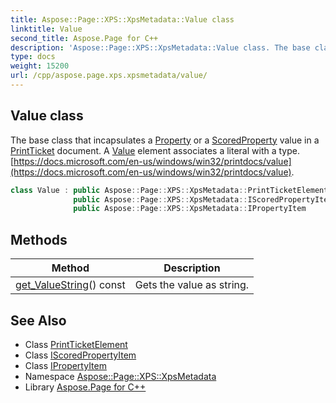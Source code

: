 ```yaml
---
title: Aspose::Page::XPS::XpsMetadata::Value class
linktitle: Value
second_title: Aspose.Page for C++
description: 'Aspose::Page::XPS::XpsMetadata::Value class. The base class that incapsulates a Property or a ScoredProperty value in a PrintTicket document. A Value element associates a literal with a type.  in C++.'
type: docs
weight: 15200
url: /cpp/aspose.page.xps.xpsmetadata/value/
---
```

## Value class


The base class that incapsulates a [Property](../property/) or a [ScoredProperty](../scoredproperty/) value in a [PrintTicket](../printticket/) document. A [Value](./) element associates a literal with a type. [https://docs.microsoft.com/en-us/windows/win32/printdocs/value](https://docs.microsoft.com/en-us/windows/win32/printdocs/value).

```cpp
class Value : public Aspose::Page::XPS::XpsMetadata::PrintTicketElement,
              public Aspose::Page::XPS::XpsMetadata::IScoredPropertyItem,
              public Aspose::Page::XPS::XpsMetadata::IPropertyItem
```

## Methods

| Method | Description |
| --- | --- |
| [get_ValueString](./get_valuestring/)() const | Gets the value as string. |
## See Also

* Class [PrintTicketElement](../printticketelement/)
* Class [IScoredPropertyItem](../iscoredpropertyitem/)
* Class [IPropertyItem](../ipropertyitem/)
* Namespace [Aspose::Page::XPS::XpsMetadata](../)
* Library [Aspose.Page for C++](../../)
